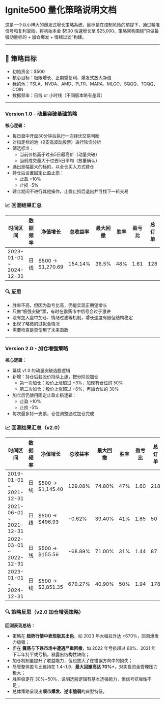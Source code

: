 # Ignite500 量化策略说明文档

这是一个以小博大的爆发式增长策略系统，目标是在控制风险的前提下，通过精准信号和复利滚动，将初始本金 $500 快速增长至 $25,000。策略架构围绕“只做最强动量标的 + 加仓爆发 + 情绪过滤”构建。

---

## 📌 策略目标

- 初始资金：$500
- 核心目标：极限增长、正期望复利、爆发式放大净值
- 标的池：TSLA、NVDA、AMD、PLTR、MARA、MLGO、SQQQ、TQQQ、COIN
- 数据频率：日线 or 小时线（不同版本略有差异）

---

### Version 1.0 - 动量突破基础策略

**核心逻辑：**
- 每日盘中开盘30分钟后执行一次择优交易判断
- 对指定标的池（9支高波动股票）进行轮询分析
- 筛选标准：
  - 当前价格高于过去5日最高价（动量突破）
  - 当前成交量大于过去5日平均（放量确认）
- 选出涨幅最大的标的，以全仓买入方式建仓
- 持仓后设置固定止盈止损：
  - 止盈 +10%
  - 止损 -5%
- 建仓期间不进行其他操作，止盈止损后退出并寻找下一轮交易


### 📈 回测结果汇总
| 时间区间 | 数据频率 | 净值增长 | 总收益率 | 最大回撤 | 胜率 | 盈亏比 | 总订单 |
|----------|----------|----------|------------|-----------|------|--------|---------|
| 2023-01-01 ~ 2024-12-31 | 日线 | $500 → $1,270.69 | 154.14% | 36.5% | 48% | 1.61 | 128 |


### 🔍 反思

- 胜率不高，但因为盈亏比高，仍能实现正期望增长
- 只做“极强突破”票，有时在震荡市中信号会过于激进
- 没有加入盘中加仓、情绪过滤等机制，增长速度有限但结构稳定
- 出现了略微的过拟合情况
- 需要检查是否使用了未来函数

---

### Version 2.0 - 加仓增强策略

**核心逻辑：**
- 延续 v1.0 的动量突破选股逻辑
- 新增：持仓后若股价持续上涨，按分阶段加仓
  - 第一次加仓：股价上涨超过 +3%，加现有仓位的 50%
  - 第二次加仓：股价上涨超过 +6%，再加仓位的 30%
- 加仓后仍使用固定止盈止损逻辑：
  - 止盈 +10%
  - 止损 -5%
- 每次最多持一支票，仓位调整通过加仓完成

### 📈 回测结果汇总（v2.0）

| 时间区间 | 数据频率 | 净值增长 | 总收益率 | 最大回撤 | 胜率 | 盈亏比 | 总订单 |
|----------|----------|----------|-----------|------------|------|--------|---------|
| 2019-01-01 ~ 2021-12-31 | 日线 | $500 → $1,145.40 | 129.08% | 74.80% | 47% | 1.60 | 218 |
| 2021-06-01 ~ 2021-12-31 | 日线 | $500 → $496.93 | -0.62% | 39.40% | 41% | 1.65 | 50 |
| 2022-03-01 ~ 2022-12-31 | 日线 | $500 → $155.56 | -68.89% | 71.00% | 31% | 1.44 | 87 |
| 2023-01-01 ~ 2024-12-31 | 日线 | $500 → $3,851.35 | 670.27% | 40.90% | 50% | 1.94 | 178 |

### 🔍 策略反思（v2.0 加仓增强策略）

**回测表现总结：**
- 策略在 **趋势行情中表现极其出色**，如 2023 年大幅拉升达 +670%，回测爆发力极强；
- 但在 **震荡与下跌市场中遭遇严重回撤**，如 2022 年亏损超过 68%、2021 年下半年持平或亏损，暴露出结构性缺陷；
- 加仓机制虽提升了收益能力，但也放大了在错误方向中的损失；
- 尽管整体盈亏比维持在 1.4~1.9，**最大回撤高达 70%+**，对实盘资金管理压力极大；
- 胜率稳定在 30%~50%，说明选股逻辑有基本选强能力，但信号抗噪性不足；
- 总体策略呈现出**顺市爆发、逆市脆弱**的典型特征。

---
